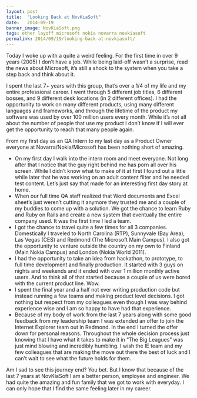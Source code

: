 ```yaml
---
layout: post
title:  "Looking Back at NovKiaSoft"
date:   2014-09-19
banner_image: NovKiaSoft.png
tags: other layoff microsoft nokia novarra novkiasoft
permalink: 2014/09/19/looking-back-at-novkiasoft/
---
```

Today I woke up with a quite a weird feeling. For the first time in over 9 years (2005) I don’t have a job. While being laid-off wasn’t a surprise, read the news about Microsoft, it’s still a shock to the system when you take a step back and think about it.

I spent the last 7+ years with this group, that’s over a 1/4 of my life and my entire professional career. I went through 5 different job titles, 6 different bosses, and 9 different desk locations (in 2 different offices). I had the opportunity to work on many different products, using many different languages and frameworks, and through the lifetime of the product my software was used by over 100 million users every month. While it’s not all about the number of people that use my product I don’t know if I will ever get the opportunity to reach that many people again.

From my first day as an QA Intern to my last day as a Product Owner everyone at Novarra/Nokia/Microsoft has been nothing short of amazing.

* On my first day I walk into the intern room and meet everyone. Not long after that I notice that the guy right behind me has porn all over his screen. While I didn’t know what to make of it at first I found out a little while later that he was working on an adult content filter and he needed test content. Let’s just say that made for an interesting first day story at home.
* When our full time QA staff realized that Word documents and Excel sheet’s just weren’t cutting it anymore they trusted me and a couple of my buddies to come up with a solution. We got the chance to learn Ruby and Ruby on Rails and create a new system that eventually the entire company used. It was the first time I led a team.
* I got the chance to travel quite a few times for all 3 companies. Domestically I traveled to North Carolina (RTP), Sunnyvale (Bay Area), Las Vegas (CES) and Redmond (The Microsoft Main Campus). I also got the opportunity to venture outside the country on my own to Finland (Main Nokia Campus) and London (Nokia World 2011).
* I had the opportunity to take an idea from hackathon, to prototype, to full time development and finally production. It started with 3 guys on nights and weekends and it ended with over 1 million monthly active users. And to think all of that started because a couple of us were bored with the current product line. Wow.
* I spent the final year and a half not ever writing production code but instead running a few teams and making product level decisions. I got nothing but respect from my colleagues even though I was way behind experience wise and I am so happy to have had that experience.
* Because of my body of work from the last 7 years along with some good feedback from my leadership team I was extended an offer to join the Internet Explorer team out in Redmond. In the end I turned the offer down for personal reasons. Throughout the whole decision process just knowing that I have what it takes to make it in “The Big Leagues” was just mind blowing and incredibly humbling. I wish the IE team and my few colleagues that are making the move out there the best of luck and I can’t wait to see what the future holds for them.

Am I sad to see this journey end? You bet. But I know that because of the last 7 years at NovKiaSoft I am a better person, employee and engineer. We had quite the amazing and fun family that we got to work with everyday. I can only hope that I find the same feeling later in my career.
